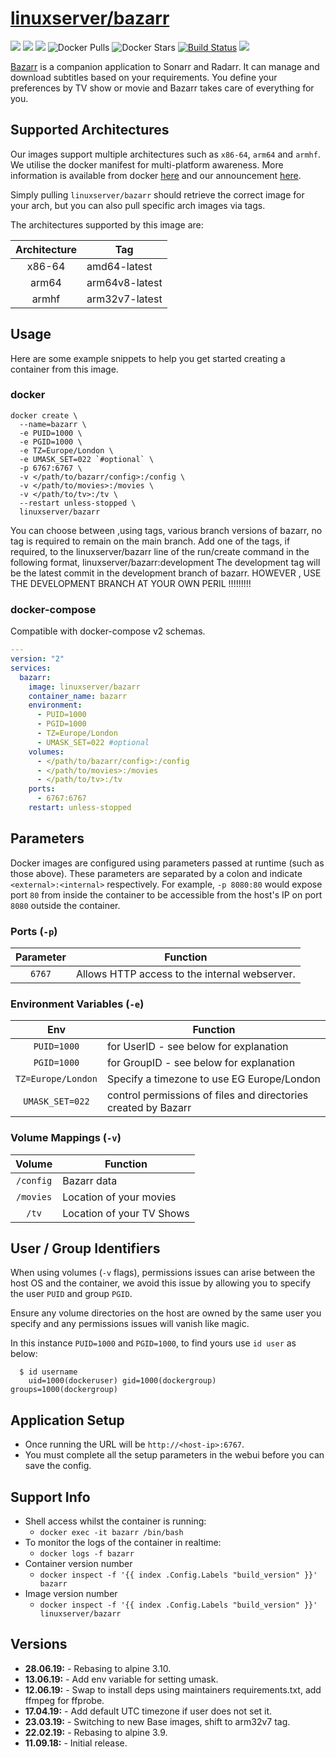 # [linuxserver/bazarr](https://github.com/linuxserver/docker-bazarr)

[![](https://img.shields.io/discord/354974912613449730.svg?logo=discord&label=LSIO%20Discord&style=flat-square)](https://discord.gg/YWrKVTn)
[![](https://images.microbadger.com/badges/version/linuxserver/bazarr.svg)](https://microbadger.com/images/linuxserver/bazarr "Get your own version badge on microbadger.com")
[![](https://images.microbadger.com/badges/image/linuxserver/bazarr.svg)](https://microbadger.com/images/linuxserver/bazarr "Get your own version badge on microbadger.com")
![Docker Pulls](https://img.shields.io/docker/pulls/linuxserver/bazarr.svg)
![Docker Stars](https://img.shields.io/docker/stars/linuxserver/bazarr.svg)
[![Build Status](https://ci.linuxserver.io/buildStatus/icon?job=Docker-Pipeline-Builders/docker-bazarr/master)](https://ci.linuxserver.io/job/Docker-Pipeline-Builders/job/docker-bazarr/job/master/)
[![](https://lsio-ci.ams3.digitaloceanspaces.com/linuxserver/bazarr/latest/badge.svg)](https://lsio-ci.ams3.digitaloceanspaces.com/linuxserver/bazarr/latest/index.html)

[Bazarr](https://www.bazarr.media/) is a companion application to Sonarr and Radarr. It can manage and download subtitles based on your requirements. You define your preferences by TV show or movie and Bazarr takes care of everything for you.

## Supported Architectures

Our images support multiple architectures such as `x86-64`, `arm64` and `armhf`. We utilise the docker manifest for multi-platform awareness. More information is available from docker [here](https://github.com/docker/distribution/blob/master/docs/spec/manifest-v2-2.md#manifest-list) and our announcement [here](https://blog.linuxserver.io/2019/02/21/the-lsio-pipeline-project/). 

Simply pulling `linuxserver/bazarr` should retrieve the correct image for your arch, but you can also pull specific arch images via tags.

The architectures supported by this image are:

| Architecture | Tag |
| :----: | --- |
| x86-64 | amd64-latest |
| arm64 | arm64v8-latest |
| armhf | arm32v7-latest |


## Usage

Here are some example snippets to help you get started creating a container from this image.

### docker

```
docker create \
  --name=bazarr \
  -e PUID=1000 \
  -e PGID=1000 \
  -e TZ=Europe/London \
  -e UMASK_SET=022 `#optional` \
  -p 6767:6767 \
  -v </path/to/bazarr/config>:/config \
  -v </path/to/movies>:/movies \
  -v </path/to/tv>:/tv \
  --restart unless-stopped \
  linuxserver/bazarr
```

You can choose between ,using tags, various branch versions of bazarr, no tag is required to remain on the main branch.
Add one of the tags,  if required,  to the linuxserver/bazarr line of the run/create command in the following format, linuxserver/bazarr:development
The development tag will be the latest commit in the development branch of bazarr.
HOWEVER , USE THE DEVELOPMENT BRANCH AT YOUR OWN PERIL !!!!!!!!!


### docker-compose

Compatible with docker-compose v2 schemas.

```yaml
---
version: "2"
services:
  bazarr:
    image: linuxserver/bazarr
    container_name: bazarr
    environment:
      - PUID=1000
      - PGID=1000
      - TZ=Europe/London
      - UMASK_SET=022 #optional
    volumes:
      - </path/to/bazarr/config>:/config
      - </path/to/movies>:/movies
      - </path/to/tv>:/tv
    ports:
      - 6767:6767
    restart: unless-stopped
```

## Parameters

Docker images are configured using parameters passed at runtime (such as those above). These parameters are separated by a colon and indicate `<external>:<internal>` respectively. For example, `-p 8080:80` would expose port `80` from inside the container to be accessible from the host's IP on port `8080` outside the container.

### Ports (`-p`)

| Parameter | Function |
| :----: | --- |
| `6767` | Allows HTTP access to the internal webserver. |


### Environment Variables (`-e`)

| Env | Function |
| :----: | --- |
| `PUID=1000` | for UserID - see below for explanation |
| `PGID=1000` | for GroupID - see below for explanation |
| `TZ=Europe/London` | Specify a timezone to use EG Europe/London |
| `UMASK_SET=022` | control permissions of files and directories created by Bazarr |

### Volume Mappings (`-v`)

| Volume | Function |
| :----: | --- |
| `/config` | Bazarr data |
| `/movies` | Location of your movies |
| `/tv` | Location of your TV Shows |



## User / Group Identifiers

When using volumes (`-v` flags), permissions issues can arise between the host OS and the container, we avoid this issue by allowing you to specify the user `PUID` and group `PGID`.

Ensure any volume directories on the host are owned by the same user you specify and any permissions issues will vanish like magic.

In this instance `PUID=1000` and `PGID=1000`, to find yours use `id user` as below:

```
  $ id username
    uid=1000(dockeruser) gid=1000(dockergroup) groups=1000(dockergroup)
```

## Application Setup

- Once running the URL will be `http://<host-ip>:6767`.
- You must complete all the setup parameters in the webui before you can save the config.



## Support Info

* Shell access whilst the container is running: 
  * `docker exec -it bazarr /bin/bash`
* To monitor the logs of the container in realtime: 
  * `docker logs -f bazarr`
* Container version number 
  * `docker inspect -f '{{ index .Config.Labels "build_version" }}' bazarr`
* Image version number
  * `docker inspect -f '{{ index .Config.Labels "build_version" }}' linuxserver/bazarr`

## Versions

* **28.06.19:** - Rebasing to alpine 3.10.
* **13.06.19:** - Add env variable for setting umask.
* **12.06.19:** - Swap to install deps using maintainers requirements.txt, add ffmpeg for ffprobe.
* **17.04.19:** - Add default UTC timezone if user does not set it.
* **23.03.19:** - Switching to new Base images, shift to arm32v7 tag.
* **22.02.19:** - Rebasing to alpine 3.9.
* **11.09.18:** - Initial release.
